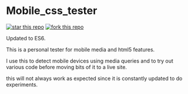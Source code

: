 Mobile_css_tester
=================

[![star this repo](http://githubbadges.com/star.svg?user=jasonmcalpin&repo=Mobile_css_tester&style=default)](https://github.com/jasonmcalpin/Mobile_css_tester)
[![fork this repo](http://githubbadges.com/fork.svg?user=jasonmcalpin&repo=Mobile_css_tester&style=default)](https://github.com/jasonmcalpin/Mobile_css_tester/fork)

Updated to ES6.

This is a personal tester for mobile media and html5 features.

I use this to detect mobile devices using media queries and to try out various code before moving bits of it to a live site. 

this will not always work as expected since it is constantly updated to do experiments.
